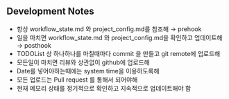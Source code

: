 ## Development Notes
- 항상 workflow_state.md 와 project_config.md를 참조해 → prehook
- 일을 마치면  workflow_state.md 와 project_config.md을 확인하고 업데이트해 → posthook
- TODOList 상 하나하나를 마칠때마다 commit 을 만들고 git remote에 업로드해
- 모든일이 마치면 리뷰와 상관없이 github에 업로드해
- Date를 넣어야하는때에는 system time을 이용하도록해
- 모든 업로드는 Pull request 를 통해서 되어야해
- 현재 메모리 상태를 정기적으로 확인하고 지속적으로 업데이트해야 함